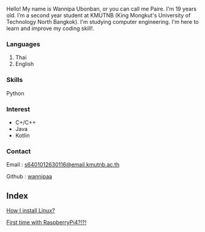 Hello! My name is Wannipa Ubonban, or you can call me Paire. I'm 19 years old. I’m a second year student at KMUTNB (King Mongkut's University of Technology North Bangkok). I'm studying computer engineering. I'm here to learn and improve my coding skill!. 

### Languages
1. Thai
2. English

### Skills
Python

### Interest
* C+/C++
* Java
* Kotlin

### Contact

Email : s6401012630116@email.kmutnb.ac.th

Github : [wannipaa](https://wannipaa.github.io)

## Index
[How I install Linux?](Linuxpage.md)

[First time with RaspberryPi4?!?!](RPi1.md)
